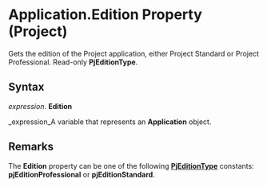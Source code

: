 
# Application.Edition Property (Project)

Gets the edition of the Project application, either Project Standard or Project Professional. Read-only  **PjEditionType**.


## Syntax

 _expression_. **Edition**

 _expression_A variable that represents an  **Application** object.


## Remarks

The  **Edition** property can be one of the following **[PjEditionType](f9cc6581-8c8e-7628-3a2d-e23d7a9c9e11.md)** constants: **pjEditionProfessional** or **pjEditionStandard**.

